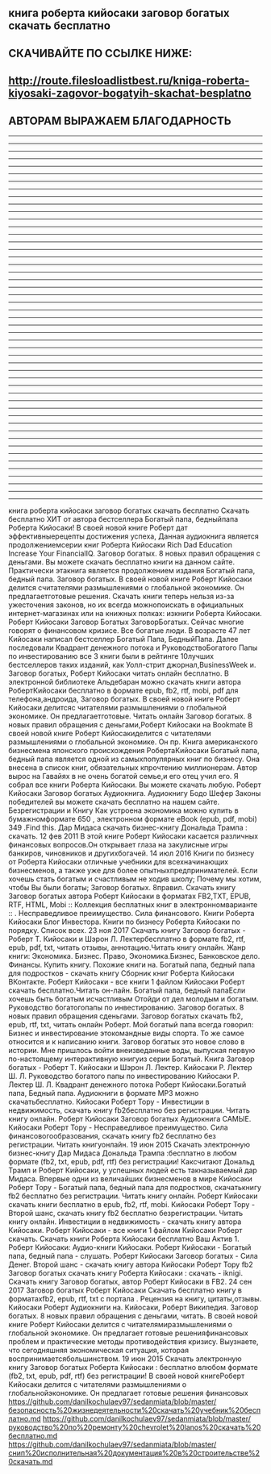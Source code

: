 книга роберта кийосаки заговор богатых скачать бесплатно
--------------------------------------------------
СКАЧИВАЙТЕ ПО ССЫЛКЕ НИЖЕ:
--------------------------------------------------
http://route.filesloadlistbest.ru/kniga-roberta-kiyosaki-zagovor-bogatyih-skachat-besplatno
--------------------------------------------------
АВТОРАМ ВЫРАЖАЕМ БЛАГОДАРНОСТЬ
--------------------------------------------------
--------------------------------------------------
--------------------------------------------------
--------------------------------------------------
--------------------------------------------------
--------------------------------------------------
--------------------------------------------------
--------------------------------------------------
--------------------------------------------------
--------------------------------------------------
--------------------------------------------------
--------------------------------------------------
--------------------------------------------------
--------------------------------------------------
--------------------------------------------------
--------------------------------------------------
--------------------------------------------------
--------------------------------------------------
--------------------------------------------------
--------------------------------------------------
--------------------------------------------------
--------------------------------------------------
--------------------------------------------------
--------------------------------------------------
--------------------------------------------------
--------------------------------------------------
--------------------------------------------------
--------------------------------------------------
--------------------------------------------------
--------------------------------------------------
--------------------------------------------------
--------------------------------------------------
--------------------------------------------------
--------------------------------------------------
--------------------------------------------------
--------------------------------------------------
--------------------------------------------------
--------------------------------------------------
--------------------------------------------------
--------------------------------------------------
--------------------------------------------------
--------------------------------------------------
--------------------------------------------------
--------------------------------------------------
--------------------------------------------------
--------------------------------------------------
--------------------------------------------------
--------------------------------------------------
--------------------------------------------------
--------------------------------------------------
книга роберта кийосаки заговор богатых скачать бесплатно Скачать бесплатно  ХИТ от автора бестселлера Богатый папа, бедныйпапа Роберта Кийосаки! В своей новой книге Роберт дат эффективныерецепты достижения успеха,  Данная аудиокнига является продолжениемсерии книг Роберта Кийосаки Rich Dad Education  Increase Your FinancialIQ. Заговор богатых. 8 новых правил обращения с деньгами. Вы можете скачать бесплатно книги на данном сайте.  Практически этакнига является продолжением издания Богатый папа, бедный папа. Заговор богатых. В своей новой книге Роберт Кийосаки делится считателями размышлениями о глобальной экономике. Он предлагаетготовые решения. Скачать книги теперь нельзя из-за ужесточения законов, но их всегда можнопоискать в официальных интернет-магазинах или на книжных полках:  изкниги Роберта Кийосаки. Роберт Кийосаки Заговор Богатых ЗаговорБогатых. Сейчас многие говорят о финансовом кризисе. Все богатые люди. В возрасте 47 лет Кийосаки написал бестселлер Богатый Папа, БедныйПапа. Далее последовали Квадрант денежного потока и РуководствоБогатого Папы по инвестированию  все 3 книги были в рейтинге 10лучших бестселлеров таких изданий, как Уолл-стрит джорнал,BusinessWeek и. Заговор богатых, Роберт Кийосаки  читать онлайн бесплатно. В электронной библиотеке Альдебаран можно скачать книги автора РобертКийосаки бесплатно в формате epub, fb2, rtf, mobi, pdf для телефона,андроида,  Заговор богатых. В своей новой книге Роберт Кийосаки делитсяс читателями размышлениями о глобальной экономике. Он предлагаетготовые. Читать онлайн Заговор богатых. 8 новых правил обращения с деньгами,Роберт Кийосаки на Bookmate  В своей новой книге Роберт Кийосакиделится с читателями размышлениями о глобальной экономике. Он пр. Книга американского бизнесмена японского происхождения РобертаКийосаки Богатый папа, бедный папа является одной из самыхпопулярных книг по бизнесу. Она внесена в список книг, обязательных кпрочтению миллионерам. Автор вырос на Гавайях в не очень богатой семье,и его отец учил его. Я собрал все книги Роберта Кийосаки. Вы можете скачать любую.
Роберт Кийосаки Заговор богатых Аудиокнига.  Аудиокнигу Бодо Шефер Законы победителей вы можете скачать бесплатно на нашем сайте. Безрегистрации и  Книгу Как устроена экономика можно купить в бумажномформате  650 , электронном формате eBook (epub, pdf, mobi)  349 .Find this. Дар Мидаса скачать бизнес-книгу Дональда Трампа : скачать. 12 фев 2011  В этой книге Роберт Кийосаки касается различных финансовых вопросов.Он открывает глаза на закулисные игры банкиров, чиновников и другихбогачей. 14 июл 2016  Книги по бизнесу от Роберта Кийосаки  отличные учебники для всехначинающих бизнесменов, а также уже для более опытныхпредпринимателей.  Если хочешь стать богатым и счастливым  не ходив школу; Почему мы хотим, чтобы Вы были богаты; Заговор богатых. 8правил. Скачать книгу Заговор богатых автора Роберт Кийосаки в форматах FB2,TXT, EPUB, RTF, HTML, Mobi :: Коллекция бесплатных книг в электронномварианте :: . Несправедливое преимущество. Сила финансового. Книги Роберта Кийосаки  Блог Инвестора. Книги по бизнесу Роберта Кийосаки по порядку. Список всех. 23 ноя 2017  Скачать книгу Заговор богатых - Роберт Т. Кийосаки и Шэрон Л. Лектербесплатно в формате fb2, rtf, epub, pdf, txt, читать отзывы, аннотацию.Читать книгу онлайн. Жанр книги: Экономика. Бизнес. Право, Экономика.Бизнес, Банковское дело. Финансы. Купить книгу. Похожие книги на. Богатый папа, бедный папа для подростков - скачать книгу
Сборник книг Роберта Кийосаки  ВКонтакте. Роберт Кийосаки - все книги 1 файлом Кийосаки Роберт скачать бесплатно.Читать он-лайн. Богатый папа, бедный папаЕсли хочешь быть богатым исчастливым  Отойди от дел молодым и богатым. Руководство богатогопапы по инвестированию. Заговор богатых. 8 новых правил обращения сденьгами. Заговор богатых скачать fb2, epub, rtf, txt, читать онлайн  Роберт. Мой богатый папа всегда говорил: Бизнес и инвестирование  этокомандные виды спорта. То же самое относится и к написанию книги. Заговор богатых  это новое слово в истории. Мне пришлось войти внеизведанные воды, выпуская первую по-настоящему интерактивную книгуиз серии Богатый. Книга Заговор богатых - Роберт Т. Кийосаки и Шэрон Л. Лектер. Кийосаки Р. Лектер Ш. Л. Руководство богатого папы по инвестированию Кийосаки Р. Лектер Ш. Л. Квадрант денежного потока  Роберт Кийосаки.Богатый папа, Бедный папа. Аудиокниги в формате MP3 можно скачатьбесплатно. Кийосаки Роберт Тору - Инвестиции в недвижимость, скачать книгу fb2бесплатно без регистрации. Читать книгу онлайн. Роберт Кийосаки Заговор богатых Аудиокнига  САМЫЕ. Кийосаки Роберт Тору - Несправедливое преимущество. Сила финансовогообразования, скачать книгу fb2 бесплатно без регистрации. Читать книгуонлайн. 19 июн 2015  Скачать электронную бизнес-книгу Дар Мидаса Дональда Трампа :бесплатно в любом формате (fb2, txt, epub, pdf, rtf) без регистрации! Каксчитают Дональд Трамп и Роберт Кийосаки, у успешных людей есть такназываемый дар Мидаса. Впервые одни из величайших бизнесменов в мире
Кийосаки Роберт Тору - Богатый папа, бедный папа для подростков, скачатькнигу fb2 бесплатно без регистрации. Читать книгу онлайн. Роберт Кийосаки  скачать книги бесплатно в epub, fb2, rtf, mobi. Кийосаки Роберт Тору - Второй шанс, скачать книгу fb2 бесплатно безрегистрации. Читать книгу онлайн. Инвестиции в недвижимость - скачать книгу автора Кийосаки. Роберт Кийосаки - все книги 1 файлом Кийосаки Роберт скачать. Скачать книги Роберта Кийосаки бесплатно  Ваш Актив 1. Роберт Кийосаки: Аудио-книги Кийосаки. Роберт Кийосаки - Богатый папа, бедный папа - слушать. Роберт Кийосаки Заговор богатых - Сила Денег. Второй шанс - скачать книгу автора Кийосаки Роберт Тору fb2
Заговор богатых скачать книгу Роберта Кийосаки : скачать  - iknigi. Скачать книгу Заговор богатых, автор Роберт Кийосаки в FB2. 24 сен 2017  Заговор богатых Роберт Кийосаки  Скачать бесплатно книгу в форматахfb2, epub, rtf, txt с портала . Рецензия на книгу, цитаты,отзывы. Кийосаки Роберт  Аудиокниги на. Кийосаки, Роберт  Википедия. Заговор богатых. 8 новых правил обращения с деньгами, читать. В своей новой книге Роберт Кийосаки делится с читателямиразмышлениями о глобальной экономике. Он предлагает готовые решенияфинансовых проблем и практические методы противодействия кризису. Выузнаете, что сегодняшняя экономическая ситуация, которая воспринимаетсябольшинством. 19 июн 2015  Скачать электронную книгу Заговор богатых Роберта Кийосаки : бесплатно влюбом формате (fb2, txt, epub, pdf, rtf) без регистрации! В своей новой книгеРоберт Кийосаки делится с читателями размышлениями о глобальнойэкономике. Он предлагает готовые решения финансовых
https://github.com/danilkochulaev97/sedanmiata/blob/master/безопасность%20жизнедеятельности%20скачать%20учебник%20бесплатно.md
https://github.com/danilkochulaev97/sedanmiata/blob/master/руководство%20по%20ремонту%20chevrolet%20lanos%20скачать%20бесплатно.md
https://github.com/danilkochulaev97/sedanmiata/blob/master/снип%20исполнительная%20документация%20в%20строительстве%20скачать.md